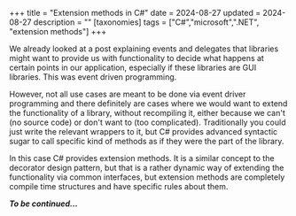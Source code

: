 +++
title = "Extension methods in C#"
date = 2024-08-27
updated = 2024-08-27
description = ""
[taxonomies]
tags = ["C#","microsoft",".NET", "extension methods"]
+++

We already looked at a post explaining events and delegates that libraries might want to provide us with functionality to decide what happens at certain points in our application, especially if these libraries are GUI libraries. This was event driven programming.

However, not all use cases are meant to be done via event driver programming and there definitely are cases where we would want to extend the functionality of a library, without recompiling it, either because we can't (no source code) or don't want to (too complicated). Traditionally you could just write the relevant wrappers to it, but C# provides advanced syntactic sugar to call specific kind of methods as if they were the part of the library.

In this case C# provides extension methods. It is a similar concept to the decorator design pattern, but that is a rather dynamic way of extending the functionality via common interfaces, but extension methods are completely compile time structures and have specific rules about them.

***To be continued...***
